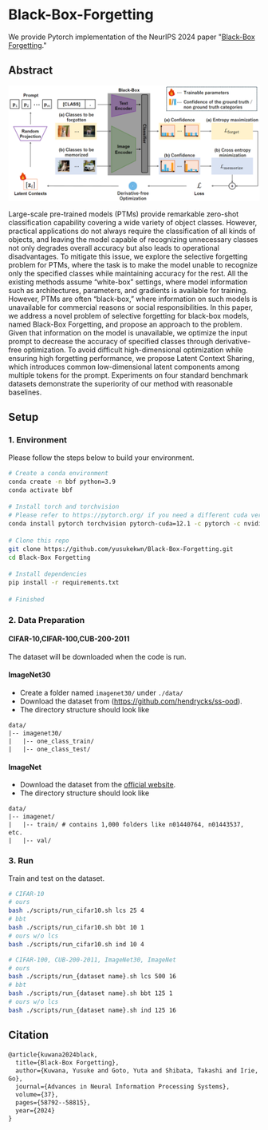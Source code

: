 # Black-Box-Forgetting
We provide Pytorch implementation of the NeurIPS 2024 paper "[Black-Box Forgetting](https://arxiv.org/abs/2411.00409)."

## Abstract
<p align="center">
<img src="method_overview.png" width: auto, height: auto />
</p>

 Large-scale pre-trained models (PTMs) provide remarkable zero-shot classification capability covering a wide variety of object classes. However, practical applications do not always require the classification of all kinds of objects, and leaving the model capable of recognizing unnecessary classes not only degrades overall accuracy but also leads to operational disadvantages. To mitigate this issue, we explore the selective forgetting problem for PTMs, where the task is to make the model unable to recognize only the specified classes while maintaining accuracy for the rest. All the existing methods assume “white-box” settings, where model information such as architectures, parameters, and gradients is available for training. However, PTMs are often “black-box,” where information on such models is unavailable for commercial reasons or social responsibilities. In this paper, we address a novel problem of selective forgetting for black-box models, named Black-Box Forgetting, and propose an approach to the problem. Given that information on the model is unavailable, we optimize the input prompt to decrease the accuracy of specified classes through derivative-free optimization. To avoid difficult high-dimensional optimization while ensuring high forgetting performance, we propose Latent Context Sharing, which introduces common low-dimensional latent components among multiple tokens for the prompt. Experiments on four standard benchmark datasets demonstrate the superiority of our method with reasonable baselines. 

## Setup

### 1. Environment
Please follow the steps below to build your environment.

```bash
# Create a conda environment 
conda create -n bbf python=3.9
conda activate bbf

# Install torch and torchvision
# Please refer to https://pytorch.org/ if you need a different cuda version
conda install pytorch torchvision pytorch-cuda=12.1 -c pytorch -c nvidia

# Clone this repo
git clone https://github.com/yusukekwn/Black-Box-Forgetting.git
cd Black-Box Forgetting

# Install dependencies
pip install -r requirements.txt

# Finished
```

### 2. Data Preparation
#### CIFAR-10,CIFAR-100,CUB-200-2011
The dataset will be downloaded when the code is run.

#### ImageNet30
- Create a folder named `imagenet30/` under `./data/`
- Download the dataset from (https://github.com/hendrycks/ss-ood). 
- The directory structure should look like
```
data/
|-- imagenet30/
|   |-- one_class_train/
|   |-- one_class_test/
```

#### ImageNet
- Download the dataset from the [official website](https://image-net.org/index.php).
- The directory structure should look like
```
data/
|-- imagenet/
|   |-- train/ # contains 1,000 folders like n01440764, n01443537, etc.
|   |-- val/
```

### 3. Run
Train and test on the dataset.
``` bash
# CIFAR-10
# ours
bash ./scripts/run_cifar10.sh lcs 25 4
# bbt
bash ./scripts/run_cifar10.sh bbt 10 1
# ours w/o lcs
bash ./scripts/run_cifar10.sh ind 10 4
```
``` bash
# CIFAR-100, CUB-200-2011, ImageNet30, ImageNet
# ours
bash ./scripts/run_{dataset name}.sh lcs 500 16
# bbt
bash ./scripts/run_{dataset name}.sh bbt 125 1
# ours w/o lcs
bash ./scripts/run_{dataset name}.sh ind 125 16
```

## Citation
```
@article{kuwana2024black,
  title={Black-Box Forgetting},
  author={Kuwana, Yusuke and Goto, Yuta and Shibata, Takashi and Irie, Go},
  journal={Advances in Neural Information Processing Systems},
  volume={37},
  pages={58792--58815},
  year={2024}
}
```
